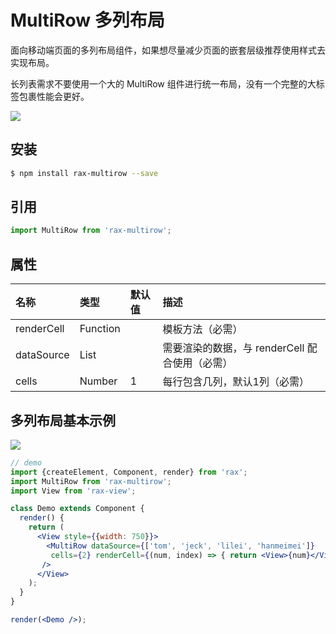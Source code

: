 # MultiRow 多列布局

面向移动端页面的多列布局组件，如果想尽量减少页面的嵌套层级推荐使用样式去实现布局。

长列表需求不要使用一个大的 MultiRow 组件进行统一布局，没有一个完整的大标签包裹性能会更好。

![](https://gw.alicdn.com/tfs/TB17KogRVXXXXXaXFXXXXXXXXXX-261-214.jpg)

## 安装

```bash
$ npm install rax-multirow --save
```

## 引用

```jsx
import MultiRow from 'rax-multirow';
```

## 属性

| 名称         | 类型       | 默认值  | 描述                           |
| :--------- | :------- | :--- | :--------------------------- |
| renderCell | Function |      | 模板方法（必需）                     |
| dataSource | List     |      | 需要渲染的数据，与 renderCell 配合使用（必需） |
| cells      | Number   | 1    | 每行包含几列，默认1列（必需）              |

## 多列布局基本示例

![](https://img.alicdn.com/tps/TB12k55KVXXXXXfXVXXXXXXXXXX-415-230.png)

```jsx
// demo
import {createElement, Component, render} from 'rax';
import MultiRow from 'rax-multirow';
import View from 'rax-view';

class Demo extends Component {
  render() {
    return (
      <View style={{width: 750}}>
        <MultiRow dataSource={['tom', 'jeck', 'lilei', 'hanmeimei']} 
         cells={2} renderCell={(num, index) => { return <View>{num}</View> }} 
       />
      </View>
    );
  }
}

render(<Demo />);
```
